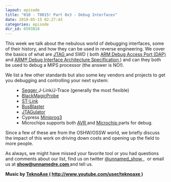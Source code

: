 ```yaml
---
layout: episode
title: "010 - T0015! Part 0x3 - Debug Interfaces"
date: 2018-05-15 02:27:43
categories: episode
dir_id: 6593818
---
```

<p>
 This week we talk about the nebulous world of debugging interfaces, some of their history, and how they can be used in reverse engineering. We cover the basics of what are
 <a href="https://www.xjtag.com/about-jtag/what-is-jtag/">
  JTAG
 </a>
 and SWD ( both
 <a href="http://infocenter.arm.com/help/index.jsp?topic=/com.arm.doc.ddi0314h/Chdiaihc.html">
  ARM Debug Access Port (DAP)
 </a>
 and
 <a href="https://static.docs.arm.com/ihi0031/d/debug_interface_v5_2_architecture_specification_IHI0031D.pdf">
  ARM® Debug Interface Architecture Specification
 </a>
 ) and can they both be used to debug a MIPS processor (the answer is NO!).
</p>
<p>
 We list a few other standards but also some key vendors and projects to get you debugging and controlling your next system:
</p>
<div style="margin-left: 2em;">
 <ul>
  <li>
   <a href="https://www.segger.com/">
    Segger
   </a>
   J-Link/J-Trace (generally the most flexible)
  </li>
  <li>
   <a href="https://1bitsquared.com/products/black-magic-probe">
    BlackMagicProbe
   </a>
  </li>
  <li>
   <a href="http://www.st.com/en/development-tools/st-link-v2.html">
    ST-Link
   </a>
  </li>
  <li>
   <a href="http://dangerousprototypes.com/docs/Bus_Blaster">
    BusBlaster
   </a>
  </li>
  <li>
   <a href="http://www.grandideastudio.com/jtagulator/">
    JTAGulator
   </a>
  </li>
  <li>
   Cypress
   <a href="http://www.cypress.com/documentation/development-kitsboards/cy8ckit-002-psoc-miniprog3-program-and-debug-kit">
    Miniprog3
   </a>
  </li>
  <li>
   Microchips supports both
   <a href="http://www.microchip.com/developmenttools/Listing.aspx?CatID=cb147543-e74e-4150-8d53-f2ceafb39e0b&amp;LeftNavId=cb147543-e74e-4150-8d53-f2ceafb39e0b">
    AVR
   </a>
   and
   <a href="http://www.microchip.com/developmenttools/listing.aspx?catid=a063fb83-a427-45b7-afa0-71cc9e8f8c44&amp;leftnavid=a063fb83-a427-45b7-afa0-71cc9e8f8c44">
    Microchip
   </a>
   parts for debug.
  </li>
 </ul>
</div>
<p>
 Since a few of these are from the OSHW/OSSW world, we briefly discuss the impact of this work on driving down costs and opening up the field to more people.
</p>
<p>
 As always, we might have missed your favorite tool or you had questions and comments about our list, find us on twitter
 <a href="https://twitter.com/unnamed_show">
  @unnamed_show
 </a>
 ,  or email us at
 <a href="mailto:show@unnamedre.com">
  <strong>
   show@unnamedre.com
  </strong>
 </a>
 and tell us.
</p>
<p>
 <strong>
  Music by
 </strong>
 <a href="http://www.teknoaxe.com">
  <strong>
   TeknoAxe
  </strong>
 </a>
 <strong>
  (
 </strong>
 <a href="http://www.youtube.com/user/teknoaxe">
  <strong>
   http://www.youtube.com/user/teknoaxe
  </strong>
 </a>
 <strong>
  )
 </strong>
</p>
